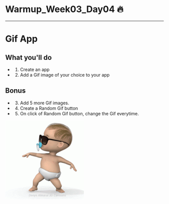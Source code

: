 # Warmup_Week03_Day04 🔥
---
# Gif App
## What you'll do
- 1. Create an app
- 2. Add a Gif image of your choice to your app

## Bonus
- 3. Add 5 more Gif images.
- 4. Create a Random Gif button
- 5. On click of Random Gif button, change the Gif everytime.


![](./baby2.gif)
